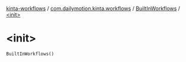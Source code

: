 [kinta-workflows](../../index.md) / [com.dailymotion.kinta.workflows](../index.md) / [BuiltInWorkflows](index.md) / [&lt;init&gt;](./-init-.md)

# &lt;init&gt;

`BuiltInWorkflows()`
